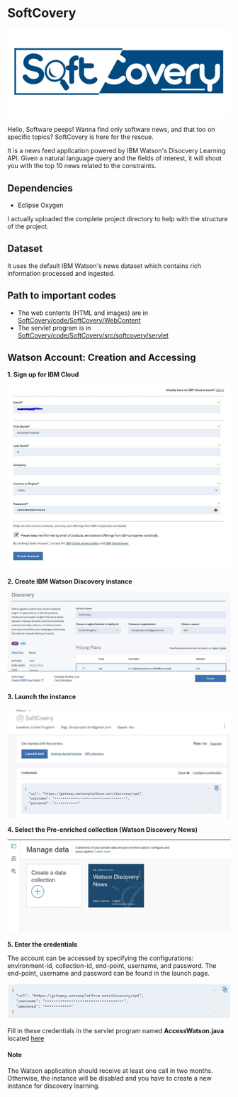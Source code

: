 # SoftCovery
![Logo of SoftCovery](https://github.com/Pooventhiran/SoftCovery/blob/master/code/SoftCovery/WebContent/images/Softcovery.png)

Hello, Software peeps!
Wanna find only software news, and that too on specific topics? SoftCovery is here for the rescue.

It is a news feed application powered by IBM Watson's Disocvery Learning API. Given a natural language query and the fields of interest, it will shoot you with the top 10 news related to the constraints. 

## Dependencies
- Eclipse Oxygen

I actually uploaded the complete project directory to help with the structure of the project. 

## Dataset
It uses the default IBM Watson's news dataset which contains rich information processed and ingested.

## Path to important codes
- The web contents (HTML and images) are in [SoftCovery/code/SoftCovery/WebContent](https://github.com/Pooventhiran/SoftCovery/tree/master/code/SoftCovery/WebContent)
- The servlet program is in [SoftCovery/code/SoftCovery/src/softcovery/servlet][servlet]

## Watson Account: Creation and Accessing
**1. Sign up for IBM Cloud**

![Create Account](https://github.com/Pooventhiran/SoftCovery/blob/master/images/creat_acc.jpg)

**2.  Create IBM Watson Discovery instance**

![Create instance](https://github.com/Pooventhiran/SoftCovery/blob/master/images/creat_instance.jpg)

**3.  Launch the instance**

![Launch instance](https://github.com/Pooventhiran/SoftCovery/blob/master/images/launch.jpg)

**4.  Select the Pre-enriched collection (Watson Discovery News)**

![Select collection](https://github.com/Pooventhiran/SoftCovery/blob/master/images/select_coll.jpg)

**5.  Enter the credentials**

The account can be accessed by specifying the configurations: environment-id, collection-id, end-point, username, and password. The end-point, username and password can be found in the launch page. 

![Credentials](https://github.com/Pooventhiran/SoftCovery/blob/master/images/cred.jpg)
    
Fill in these credentials in the servlet program named **AccessWatson.java** located [here][servlet]

#### Note

The Watson application should receive at least one call in two months. Otherwise, the instance will be disabled and you have to create a new instance for discovery learning.

[//]: # (Link definitions)

[servlet]: <https://github.com/Pooventhiran/SoftCovery/tree/master/code/SoftCovery/src/softcovery/servlet>
  
 

